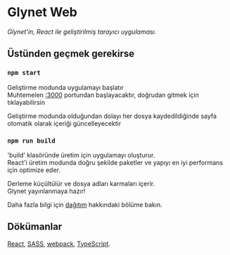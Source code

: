 # Glynet Web

*Glynet'in, React ile geliştirilmiş tarayıcı uygulaması.*

## Üstünden geçmek gerekirse

### `npm start`

Geliştirme modunda uygulamayı başlatır\
Muhtemelen [:3000](http://localhost:3000) portundan başlayacaktır, doğrudan gitmek için tıklayabilirsin 

Geliştirme modunda olduğundan dolayı her dosya kaydedildiğinde sayfa otomatik olarak içeriği güncelleyecektir

### `npm run build`

'build' klasöründe üretim için uygulamayı oluşturur.\
React'i üretim modunda doğru şekilde paketler ve yapıyı en iyi performans için optimize eder.

Derleme küçültülür ve dosya adları karmaları içerir.\
Glynet yayınlanmaya hazır!

Daha fazla bilgi için [dağıtım](https://facebook.github.io/create-react-app/docs/deployment) hakkındaki bölüme bakın.

## Dökümanlar

[React](https://reactjs.org/), [SASS](https://sass-lang.com/), [webpack](https://webpack.js.org/), [TypeScript](https://www.typescriptlang.org/).
